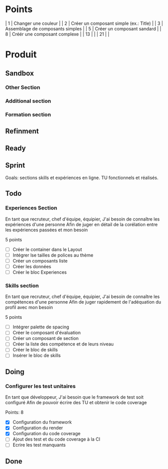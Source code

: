 # Points

| 1 | Changer une couleur |
| 2 | Créer un composant simple (ex.: Title) |
| 3 | Assemblage de composants simples |
| 5 | Créer un composant sandard |
| 8 | Créér une composant complexe |
| 13 | |
| 21 | |

# Produit

## Sandbox

### Other Section

### Additional section

### Formation section

## Refinment

## Ready

## Sprint

Goals: sections skills et expériences en ligne. TU fonctionnels et réalisés.

## Todo

### Experiences Section

En tant que recruteur, chef d'équipe, équipier,
J'ai besoin de connaître les expériences d'une personne
Afin de juger en détail de la corélation entre les expériences passées et mon besoin

5 points

- [ ] Créer le container dans le Layout
- [ ] Intégrer lse tailles de polices au thème
- [ ] Créer un composants liste
- [ ] Créer les données
- [ ] Créer le bloc Experiences

### Skills section

En tant que recruteur, chef d'équipe, équipier,
J'ai besoin de connaître les compétences d'une personne
Afin de juger rapidement de l'adéquation du profil avec mon besoin

5 points

- [ ] Intégrer palette de spacing
- [ ] Créer le composant d'évaluation
- [ ] Créer un composant de section
- [ ] Créer la liste des compétence et de leurs niveau
- [ ] Créer le bloc de skills
- [ ] Insérer le bloc de skills

## Doing

### Configurer les test unitaires

En tant que développeur,
J'ai besoin que le framework de test soit configuré
Afin de pouvoir écrire des TU et obtenir le code coverage

Points: 8

- [x] Configuration du framework
- [x] Configuration du render
- [x] Configuration du code coverage
- [ ] Ajout des test et du code coverage à la CI
- [ ] Ecrire les test manquants

## Done
